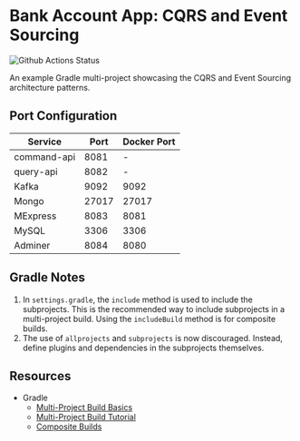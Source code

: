 # Bank Account App: CQRS and Event Sourcing

![Github Actions Status](https://github.com/joseeliaschavez/bank-account-command-api/actions/workflows/gradle.yml/badge.svg?branch=develop&event=push)

An example Gradle multi-project showcasing the CQRS and Event Sourcing architecture patterns.

## Port Configuration

| Service     | Port  | Docker Port |
|-------------|-------|-------------|
| command-api | 8081  | -           |
| query-api   | 8082  | -           |
| Kafka       | 9092  | 9092        |
| Mongo       | 27017 | 27017       |
| MExpress    | 8083  | 8081        |
| MySQL       | 3306  | 3306        |
| Adminer     | 8084  | 8080        |

## Gradle Notes

1. In `settings.gradle`, the `include` method is used to include the subprojects. This is the recommended way to include subprojects in a multi-project build. Using the `includeBuild` method is for composite builds.
2. The use of `allprojects` and `subprojects` is now discouraged. Instead, define plugins and dependencies in the subprojects themselves.

## Resources

- Gradle
  - [Multi-Project Build Basics](https://docs.gradle.org/current/userguide/intro_multi_project_builds.html)
  - [Multi-Project Build Tutorial](https://docs.gradle.org/current/userguide/partr3_multi_project_builds.html)
  - [Composite Builds](https://docs.gradle.org/current/userguide/composite_builds.html)
